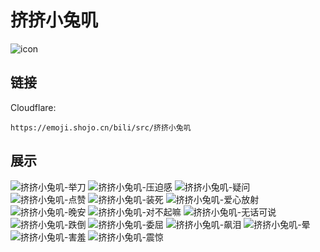# 挤挤小兔叽
![icon](https://emoji.shojo.cn/bili/src/挤挤小兔叽/icon.png)
## 链接
Cloudflare:
```
https://emoji.shojo.cn/bili/src/挤挤小兔叽
```
## 展示
![挤挤小兔叽-举刀](https://emoji.shojo.cn/bili/src/挤挤小兔叽/挤挤小兔叽-举刀.png)
![挤挤小兔叽-压迫感](https://emoji.shojo.cn/bili/src/挤挤小兔叽/挤挤小兔叽-压迫感.png)
![挤挤小兔叽-疑问](https://emoji.shojo.cn/bili/src/挤挤小兔叽/挤挤小兔叽-疑问.png)
![挤挤小兔叽-点赞](https://emoji.shojo.cn/bili/src/挤挤小兔叽/挤挤小兔叽-点赞.png)
![挤挤小兔叽-装死](https://emoji.shojo.cn/bili/src/挤挤小兔叽/挤挤小兔叽-装死.png)
![挤挤小兔叽-爱心放射](https://emoji.shojo.cn/bili/src/挤挤小兔叽/挤挤小兔叽-爱心放射.png)
![挤挤小兔叽-晚安](https://emoji.shojo.cn/bili/src/挤挤小兔叽/挤挤小兔叽-晚安.png)
![挤挤小兔叽-对不起嘛](https://emoji.shojo.cn/bili/src/挤挤小兔叽/挤挤小兔叽-对不起嘛.png)
![挤挤小兔叽-无话可说](https://emoji.shojo.cn/bili/src/挤挤小兔叽/挤挤小兔叽-无话可说.png)
![挤挤小兔叽-跌倒](https://emoji.shojo.cn/bili/src/挤挤小兔叽/挤挤小兔叽-跌倒.png)
![挤挤小兔叽-委屈](https://emoji.shojo.cn/bili/src/挤挤小兔叽/挤挤小兔叽-委屈.png)
![挤挤小兔叽-飙泪](https://emoji.shojo.cn/bili/src/挤挤小兔叽/挤挤小兔叽-飙泪.png)
![挤挤小兔叽-晕](https://emoji.shojo.cn/bili/src/挤挤小兔叽/挤挤小兔叽-晕.png)
![挤挤小兔叽-害羞](https://emoji.shojo.cn/bili/src/挤挤小兔叽/挤挤小兔叽-害羞.png)
![挤挤小兔叽-震惊](https://emoji.shojo.cn/bili/src/挤挤小兔叽/挤挤小兔叽-震惊.png)
